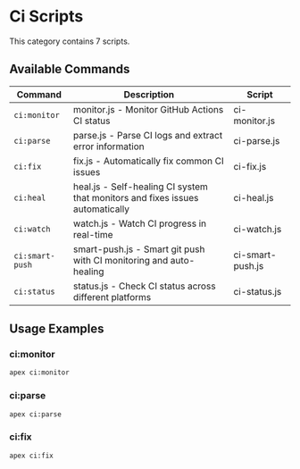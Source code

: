 # Ci Scripts

This category contains 7 scripts.

## Available Commands

| Command | Description | Script |
|---------|-------------|--------|
| `ci:monitor` | monitor.js - Monitor GitHub Actions CI status | ci-monitor.js |
| `ci:parse` | parse.js - Parse CI logs and extract error information | ci-parse.js |
| `ci:fix` | fix.js - Automatically fix common CI issues | ci-fix.js |
| `ci:heal` | heal.js - Self-healing CI system that monitors and fixes issues automatically | ci-heal.js |
| `ci:watch` | watch.js - Watch CI progress in real-time | ci-watch.js |
| `ci:smart-push` | smart-push.js - Smart git push with CI monitoring and auto-healing | ci-smart-push.js |
| `ci:status` | status.js - Check CI status across different platforms | ci-status.js |

## Usage Examples

### ci:monitor

```bash
apex ci:monitor
```

### ci:parse

```bash
apex ci:parse
```

### ci:fix

```bash
apex ci:fix
```

